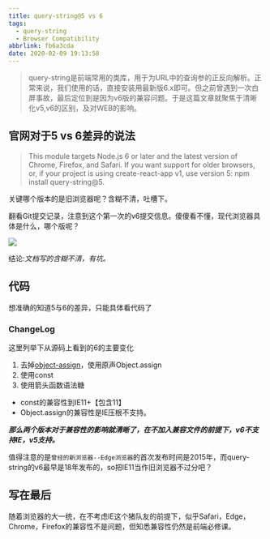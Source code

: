 ```yaml
---
title: query-string@5 vs 6
tags:
  - query-string
  - Browser Compatibility
abbrlink: fb6a3cda
date: 2020-02-09 19:13:58
---
```

> query-string是前端常用的类库，用于为URL中的查询参的正反向解析。正常来说，我们使用的话，直接安装用最新版6.x即可。但之前曾遇到一次白屏事故，最后定位到是因为v6版的兼容问题。于是这篇文章就聚焦于清晰化v5,v6的区别，及对WEB的影响。


## 官网对于5 vs 6差异的说法
> This module targets Node.js 6 or later and the latest version of Chrome, Firefox, and Safari. If you want support for older browsers, or, if your project is using create-react-app v1, use version 5: npm install query-string@5.

关键哪个版本的是旧浏览器呢？含糊不清，吐槽下。

翻看Git提交记录，注意到这个第一次的v6提交信息。傻傻看不懂，现代浏览器具体是什么，哪个版呢？

![](https://i.imgur.com/pk3lX06.png)

结论:_文档写的含糊不清，有坑。_

## 代码
想准确的知道5与6的差异，只能具体看代码了

### ChangeLog
这里列举下从源码上看到的6的主要变化

1. 去掉[object-assign](https://github.com/sindresorhus/object-assign#readme)，使用原声Object.assign
2. 使用const
3. 使用箭头函数语法糖

- const的兼容性到IE11+【包含11】
- Object.assign的兼容性是IE压根不支持。

_**那么两个版本对于兼容性的影响就清晰了，在不加入兼容文件的前提下，v6不支持IE，v5支持。**_

值得注意的是`曾经的新浏览器--Edge浏览器`的首次发布时间是2015年，而query-string的v6最早是18年发布的，so把IE11当作旧浏览器不过分吧？

## 写在最后
随着浏览器的大一统，在不考虑IE这个猪队友的前提下，似乎Safari，Edge，Chrome，Firefox的兼容性不是问题，但知悉兼容性仍然是前端必修课。

